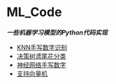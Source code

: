 # ML_Code

***一些机器学习模型的Python代码实现***

* [KNN手写数字识别](Chapter_1.ipynb)
* [决策树鸢尾花分类](Chapter_2.ipynb)
* [神经网络手写数字](Chapter_3.ipynb)
* [支持向量机](Chapter_4.ipynb)